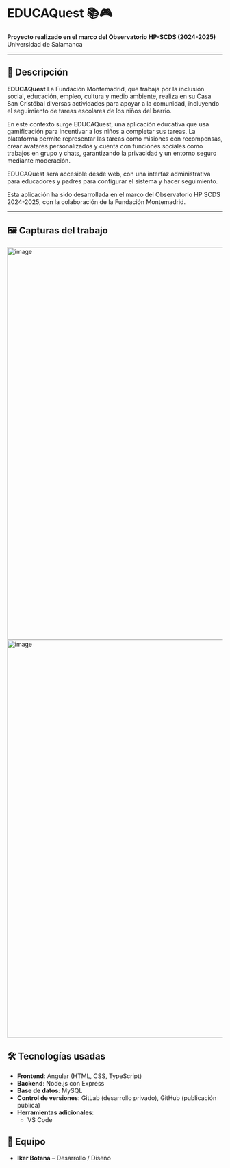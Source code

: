 # EDUCAQuest 📚🎮

**Proyecto realizado en el marco del Observatorio HP-SCDS (2024-2025)**  
Universidad de Salamanca

---

## 🎯 Descripción

**EDUCAQuest** La Fundación Montemadrid, que trabaja por la inclusión social, educación, empleo, cultura y medio ambiente, realiza en su Casa San Cristóbal diversas actividades para apoyar a la comunidad, incluyendo el seguimiento de tareas escolares de los niños del barrio.

En este contexto surge EDUCAQuest, una aplicación educativa que usa gamificación para incentivar a los niños a completar sus tareas. La plataforma permite representar las tareas como misiones con recompensas, crear avatares personalizados y cuenta con funciones sociales como trabajos en grupo y chats, garantizando la privacidad y un entorno seguro mediante moderación.

EDUCAQuest será accesible desde web, con una interfaz administrativa para educadores y padres para configurar el sistema y hacer seguimiento.

Esta aplicación ha sido desarrollada en el marco del Observatorio HP SCDS 2024-2025, con la colaboración de la Fundación Montemadrid.

---

## 🖼️ Capturas del trabajo

<img width="1905" height="915" alt="image" src="https://github.com/user-attachments/assets/ca57fb87-b930-44cc-8cad-18a81e35c30b" />
<img width="1920" height="927" alt="image" src="https://github.com/user-attachments/assets/6ce5245b-4947-4530-8d80-5495511a060c" />


## 🛠️ Tecnologías usadas

- **Frontend**: Angular (HTML, CSS, TypeScript)
- **Backend**: Node.js con Express
- **Base de datos**: MySQL
- **Control de versiones**: GitLab (desarrollo privado), GitHub (publicación pública)
- **Herramientas adicionales**:
  - VS Code

## 👥 Equipo

- **Iker Botana** – Desarrollo / Diseño




